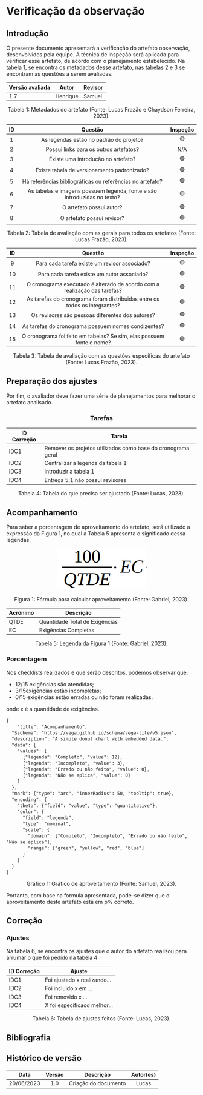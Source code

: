 # Verificação da observação

## Introdução

O presente documento apresentará a verificação do artefato observação, desenvolvidos pela equipe. A técnica de inspeção será aplicada para verificar esse artefato, de acordo com o planejamento estabelecido. Na tabela 1, se encontra os metadados desse artefato, nas tabelas 2 e 3 se encontram as questões a serem avaliadas.

<center>

| Versão avaliada | Autor    | Revisor |
| --------------- | -------- | ------- |
| 1.7             | Henrique | Samuel  |

</center>

<div style="text-align: center">
<p> Tabela 1: Metadados do artefato (Fonte: Lucas Frazão e Chaydson Ferreira, 2023). </p>
</div>

| ID  |                                 Questão                                  | Inspeção |
| :-: | :----------------------------------------------------------------------: | :------: |
|  1  |                 As legendas estão no padrão do projeto?                  |    🟡    |
|  2  |                  Possui links para os outros artefatos?                  |   N/A    |
|  3  |                    Existe uma introdução no artefato?                    |    🟢    |
|  4  |               Existe tabela de versionamento padronizado?                |    🟢    |
|  5  |        Há referências bibliográficas ou referências no artefato?         |    🟢    |
|  6  | As tabelas e imagens possuem legenda, fonte e são introduzidas no texto? |    🟡    |
|  7  |                         O artefato possui autor?                         |    🟢    |
|  8  |                        O artefato possui revisor?                        |    🟢    |

<div style="text-align: center">
<p> Tabela 2: Tabela de avaliação com as gerais para todos os artefatos (Fonte: Lucas Frazão, 2023). </p>
</div>

| ID  |                                  Questão                                   | Inspeção |
| :-: | :------------------------------------------------------------------------: | :------: |
|  9  |               Para cada tarefa existe um revisor associado?                |    🟡    |
| 10  |                Para cada tarefa existe um autor associado?                 |    🟢    |
| 11  | O cronograma executado é alterado de acordo com a realização das tarefas?  |    🟢    |
| 12  | As tarefas do cronograma foram distribuidas entre os todos os integrantes? |    🟢    |
| 13  |              Os revisores são pessoas diferentes dos autores?              |    🟢    |
| 14  |            As tarefas do cronograma possuem nomes condizentes?             |    🟢    |
| 15  |   O cronograma foi feito em tabelas? Se sim, elas possuem fonte e nome?    |    🟢    |

<div style="text-align: center">
<p> Tabela 3: Tabela de avaliação com as questões específicas do artefato (Fonte: Lucas Frazão, 2023). </p>
</div>

## Preparação dos ajustes

Por fim, o avaliador deve fazer uma série de planejamentos para melhorar o artefato analisado.

<center>

### Tarefas

| ID Correção | Tarefa                                                       |
| ----------- | ------------------------------------------------------------ |
| IDC1        | Remover os projetos utilizados como base do cronograma geral |
| IDC2        | Centralizar a legenda da tabela 1                            |
| IDC3        | Introduzir a tabela 1                                        |
| IDC4        | Entrega 5.1 não possui revisores                             |

<div style="text-align: center">
<p> Tabela 4: Tabela do que precisa ser ajustado (Fonte: Lucas, 2023). </p>
</div>

</center>

## Acompanhamento

Para saber a porcentagem de aproveitamento do artefato, será utilizado a expressão da Figura 1, no qual a Tabela 5 apresenta o significado dessa legendas.

<div style="text-align: center">
<img src="../../../images/formulaCalculoAproveitamento.png"  alt="legenda da fórmula da figura 1"/>

<p> Figura 1: Fórmula para calcular aproveitamento (Fonte: Gabriel, 2023). </p>
</div>

<center>

| Acrônimo | Descrição                      |
| -------- | ------------------------------ |
| QTDE     | Quantidade Total de Exigências |
| EC       | Exigências Completas           |

<div style="text-align: center">
<p> Tabela 5: Legenda da Figura 1 (Fonte: Gabriel, 2023). </p>
</div>

</center>

### Porcentagem

Nos checklists realizados e que serão descritos, podemos observar que:

- 12/15 exigências são atendidas;
- 3/15exigências estão incompletas;
- 0/15 exigências estão erradas ou não foram realizadas.

onde x é a quantidade de exigências.

```vegalite
{
    "title": "Acompanhamento",
  "$schema": "https://vega.github.io/schema/vega-lite/v5.json",
  "description": "A simple donut chart with embedded data.",
  "data": {
    "values": [
      {"legenda": "Completo", "value": 12},
      {"legenda": "Incompleto", "value": 3},
      {"legenda": "Errado ou não feito", "value": 0},
      {"legenda": "Não se aplica", "value": 0}
    ]
  },
  "mark": {"type": "arc", "innerRadius": 50, "tooltip": true},
  "encoding": {
    "theta": {"field": "value", "type": "quantitative"},
    "color": {
      "field": "legenda",
      "type": "nominal",
      "scale": {
        "domain": ["Completo", "Incompleto", "Errado ou não feito", "Não se aplica"],
        "range": ["green", "yellow", "red", "blue"]
      }
    }
  }
}
```

<div style="text-align: center">
<p> Gráfico 1: Gráfico de aproveitamento (Fonte: Samuel, 2023). </p>
</div>

Portanto, com base na formula apresentada, pode-se dizer que o aproveitamento deste artefato está em p% correto.

## Correção

### Ajustes

Na tabela 6, se encontra os ajustes que o autor do artefato realizou para arrumar o que foi pedido na tabela 4

| ID Correção | Ajuste                       |
| ----------- | ---------------------------- |
| IDC1        | Foi ajustado x realizando... |
| IDC2        | Foi incluido x em ...        |
| IDC3        | Foi removido x ...           |
| IDC4        | X foi especificaod melhor... |

<div style="text-align: center">
<p> Tabela 6: Tabela de ajustes feitos (Fonte: Lucas, 2023). </p>
</div>

</center>

## Bibliografia

## Histórico de versão

|    Data    | Versão |      Descrição       | Autor(es) |
| :--------: | :----: | :------------------: | :-------: |
| 20/06/2023 |  1.0   | Criação do documento |   Lucas   |
